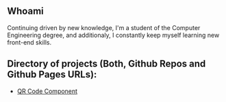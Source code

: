 <h2>Whoami</h2>
<p>Continuing driven by new knowledge, I'm a student of the Computer Engineering degree, and additionaly, I constantly keep myself learning new front-end skills.</p>

<h2>Directory of projects (Both, Github Repos and Github Pages URLs):</h2>
<ul>
  <li><a href="https://abe-duarte.github.io/QR-Code-Component/" alt="_blank">QR Code Component</a></li>
</ul>

